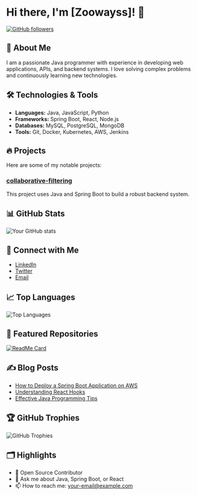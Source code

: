 # Hi there, I'm [Zoowayss]! 👋

[![GitHub followers](https://img.shields.io/github/followers/zoowayss?label=Follow&style=social)](https://github.com/zoowayss)

## 🚀 About Me
I am a passionate Java programmer with experience in developing web applications, APIs, and backend systems. I love solving complex problems and continuously learning new technologies.

## 🛠️ Technologies & Tools
- **Languages:** Java, JavaScript, Python
- **Frameworks:** Spring Boot, React, Node.js
- **Databases:** MySQL, PostgreSQL, MongoDB
- **Tools:** Git, Docker, Kubernetes, AWS, Jenkins

## 🔥 Projects
Here are some of my notable projects:

### [collaborative-filtering](https://github.com/zoowayss/collaborative-filtering)
This project uses Java and Spring Boot to build a robust backend system.

## 📊 GitHub Stats
![Your GitHub stats](https://github-readme-stats.vercel.app/api?username=zoowayss&show_icons=true&theme=radical)

## 💼 Connect with Me
- [LinkedIn](https://www.linkedin.com/in/your-linkedin-profile/)
- [Twitter](https://twitter.com/your-twitter-handle)
- [Email](mailto:zoowayss@gmail.com)

## 📈 Top Languages
![Top Languages](https://github-readme-stats.vercel.app/api/top-langs/?username=zoowayss&layout=compact&theme=radical)

## 🌟 Featured Repositories
[![ReadMe Card](https://github-readme-stats.vercel.app/api/pin/?username=zoowayss&repo=collaborative-filtering&theme=radical)](https://github.com/zoowayss/collaborative-filtering)

## ✍️ Blog Posts
<!-- BLOG-POST-LIST:START -->
- [How to Deploy a Spring Boot Application on AWS](https://your-blog.com/spring-boot-aws)
- [Understanding React Hooks](https://your-blog.com/react-hooks)
- [Effective Java Programming Tips](https://your-blog.com/effective-java)
<!-- BLOG-POST-LIST:END -->

## 🏆 GitHub Trophies
![GitHub Trophies](https://github-profile-trophy.vercel.app/?username=zoowayss&theme=radical)

## 🗂️ Highlights
- 🌟 Open Source Contributor
- 💬 Ask me about Java, Spring Boot, or React
- 📫 How to reach me: [your-email@example.com](mailto:your-email@example.com)
